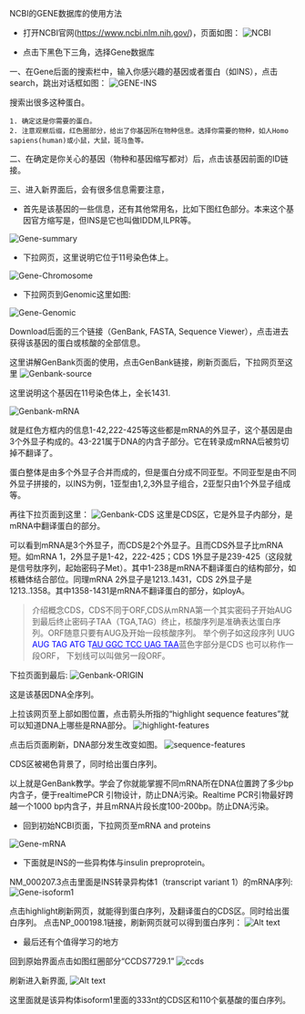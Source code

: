 NCBI的GENE数据库的使用方法

* 打开NCBI官网(https://www.ncbi.nlm.nih.gov/)，页面如图：
![NCBI](../Images/ncbi/image.png)

* 点击下黑色下三角，选择Gene数据库

一、在Gene后面的搜索栏中，输入你感兴趣的基因或者蛋白（如INS），点击 search，跳出对话框如图：
![GENE-INS](../Images/ncbi/image-1.png)

搜索出很多这种蛋白。

    1. 确定这是你需要的蛋白。
    2. 注意观察后缀，红色圈部分，给出了你基因所在物种信息。选择你需要的物种，如人Homo sapiens(human)或小鼠，大鼠，斑马鱼等。

二、在确定是你关心的基因（物种和基因缩写都对）后，点击该基因前面的ID链接。

三、进入新界面后，会有很多信息需要注意，
* 首先是该基因的一些信息，还有其他常用名，比如下图红色部分。本来这个基因官方缩写是，但INS是它也叫做IDDM,ILPR等。

![Gene-summary](../Images/ncbi/image-2.png)

* 下拉网页，这里说明它位于11号染色体上。

![Gene-Chromosome](../Images/ncbi/image-3.png)

* 下拉网页到Genomic这里如图:

![Gene-Genomic](../Images/ncbi/image-4.png)

Download后面的三个链接（GenBank, FASTA, Sequence Viewer），点击进去获得该基因的蛋白或核酸的全部信息。

这里讲解GenBank页面的使用，点击GenBank链接，刷新页面后，下拉网页至这里
![Genbank-source](../Images/ncbi/image-7.png)

这里说明这个基因在11号染色体上，全长1431.

![Genbank-mRNA](../Images/ncbi/image-8.png)

就是红色方框内的信息1-42,222-425等这些都是mRNA的外显子，这个基因是由3个外显子构成的。43-221属于DNA的内含子部分。它在转录成mRNA后被剪切掉不翻译了。

蛋白整体是由多个外显子合并而成的，但是蛋白分成不同亚型。不同亚型是由不同外显子拼接的，以INS为例，1亚型由1,2,3外显子组合，2亚型只由1个外显子组成等。

再往下拉页面到这里：
![Genbank-CDS](../Images/ncbi/image-9.png)
这里是CDS区，它是外显子内部分，是mRNA中翻译蛋白的部分。

可以看到mRNA是3个外显子，而CDS是2个外显子。且而CDS外显子比mRNA短。如mRNA 1，2外显子是1-42，222-425；CDS 1外显子是239-425（这段就是信号肽序列，起始密码子Met）。其中1-238是mRNA不翻译蛋白的结构部分，如核糖体结合部位。同理mRNA 2外显子是1213..1431，CDS 2外显子是1213..1358。其中1358-1431是mRNA不翻译蛋白的部分，如ployA。

> 介绍概念CDS，CDS不同于ORF,CDS从mRNA第一个其实密码子开始AUG到最后终止密码子TAA（TGA,TAG）终止，核酸序列是准确表达蛋白序列。ORF随意只要有AUG及开始一段核酸序列。
举个例子如这段序列 UUG <font color=blue>AUG TAG ATG T<u>AU GGC TCC UAG TAA</u></font>蓝色字部分是CDS 也可以称作一段ORF， 下划线可以叫做另一段ORF。

下拉页面到最后:
![Genbank-ORIGIN](../Images/ncbi/image-10.png)

这是该基因DNA全序列。

上拉该网页至上部如图位置，点击箭头所指的“highlight sequence features”就可以知道DNA上哪些是RNA部分。
![highlight-features](../Images/ncbi/image-11.png)

点击后页面刷新，DNA部分发生改变如图。
![sequence-features](../Images/ncbi/image-12.png)

CDS区被褐色背景了，同时给出蛋白序列。

以上就是GenBank教学。学会了你就能掌握不同mRNA所在DNA位置跨了多少bp内含子，便于realtimePCR 引物设计，防止DNA污染。Realtime PCR引物最好跨越一个1000 bp内含子，并且mRNA片段长度100-200bp。防止DNA污染。


* 回到初始NCBI页面，下拉网页至mRNA and proteins

![Gene-mRNA](../Images/ncbi/image-5.png)

* 下面就是INS的一些异构体与insulin preproprotein。

NM_000207.3点击里面是INS转录异构体1（transcript variant 1）的mRNA序列:
![Gene-isoform1](../Images/ncbi/image-6.png)

点击highlight刷新网页，就能得到蛋白序列，及翻译蛋白的CDS区。同时给出蛋白序列。
点击NP_000198.1链接，刷新网页就可以得到蛋白序列：
![Alt text](../Images/ncbi/image-15.png)

* 最后还有个值得学习的地方

回到原始界面点击如图红圈部分“CCDS7729.1”
![ccds](../Images/ncbi/image-13.png)

刷新进入新界面,
![Alt text](../Images/ncbi/image-14.png)

这里面就是该异构体isoform1里面的333nt的CDS区和110个氨基酸的蛋白序列。

